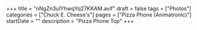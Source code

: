 +++
title = "nNgZn3ulYhwqYq27KKAM.avif"
draft = false
tags = ["Photos"]
categories = ["Chuck E. Cheese's"]
pages = ["Pizza Phone (Animatronic)"]
startDate = ""
description = "Pizza Phone Top"
+++
